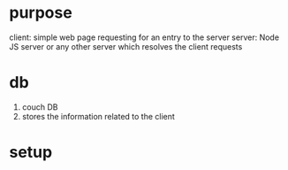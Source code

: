 # purpose

client: simple web page requesting for an entry to the server
server: Node  JS server or any other server which resolves the client requests

# db

1. couch DB
2. stores the information related to the client

# setup

